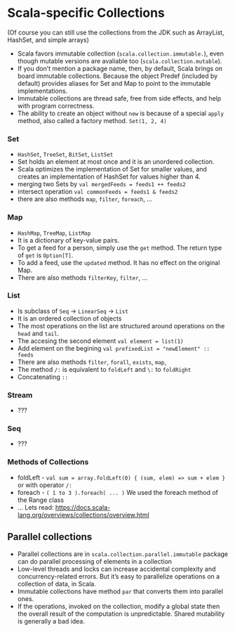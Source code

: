 Scala-specific Collections
==============
(Of course you can still use the collections from the JDK such as ArrayList, HashSet, and simple arrays)

- Scala favors immutable collection (`scala.collection.immutable.`), even though mutable versions are avaliable too (`scala.collection.mutable`).
- If you don’t mention a package name, then, by default, Scala brings on board immutable collections. Because the object Predef (included by default) provides aliases for Set and Map to point to the immutable implementations.
- Immutable collections are thread safe, free from side effects, and help with program correctness.
- The ability to create an object without `new` is because of a special `apply` method, also called a factory method. `Set(1, 2, 4)`

### Set
- `HashSet`, `TreeSet`, `BitSet`, `ListSet`
- Set holds an element at most once and it is an unordered collection. 
- Scala optimizes the implementation of Set for smaller values, and creates an implementation of HashSet for values higher than 4.
- merging two Sets by `val mergedFeeds = feeds1 ++ feeds2`
- intersect operation `val commonFeeds = feeds1 & feeds2`
- there are also methods `map`, `filter`, `foreach`, ...

### Map
- `HashMap`, `TreeMap`, `ListMap`
- It is a dictionary of key-value pairs.
- To get a feed for a person, simply use the `get` method. The return type of `get` is `Option[T]`.
- To add a feed, use the `updated` method. It has no effect on the original Map.
- There are also methods `filterKey`, `filter`, ...

### List
- Is subclass of `Seq` -> `LinearSeq` -> `List`
- It is an ordered collection of objects
- The most operations on the list are structured around operations on the `head` and `tail`.
- The accesing the second element `val element = list(1)`
- Add element on the begining `val prefixedList = "newElement" :: feeds`
- There are also methods `filter`, `forall`, `exists`, `map`,
- The method `/:` is equivalent to `foldLeft` and `\:` to `foldRight`
- Concatenating `::`

### Stream
- ???

### Seq
- ???

### Methods of Collections
- foldLeft - `val sum = array.foldLeft(0) { (sum, elem) => sum + elem }` or with operator `/:`
- foreach - `( 1 to 3 ).foreach( ... )` We used the foreach method of the Range class
- ... Lets read: https://docs.scala-lang.org/overviews/collections/overview.html

## Parallel collections
  - Parallel collections are in `scala.collection.parallel.immutable` package can do parallel processing of elements in a collection
  - Low-level threads and locks can increase accidental complexity and concurrency-related errors. But it’s easy to parallelize operations on a collection of data, in Scala.
  - Immutable collections have method `par` that converts them into parallel ones.
  - If the operations, invoked on the collection, modify a global state then the overall result of the computation is unpredictable. Shared mutability is generally a bad idea.

